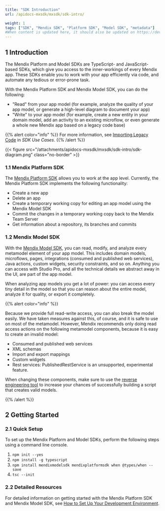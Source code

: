 ```yaml
---
title: "SDK Introduction"
url: /apidocs-mxsdk/mxsdk/sdk-intro/

weight: 1
tags: ["SDK", "Mendix SDK", "Platform SDK", "Model SDK", "metadata"]
#When content is updated here, it should also be updated on https://developers.mendix.com/sdk/, contact Ben.
---
```


## 1 Introduction

The Mendix Platform and Model SDKs are TypeScript- and JavaScript-based SDKs, which give you access to the inner-workings of every Mendix app. These SDKs enable you to work with your app efficiently via code, and automate any tedious or error-prone task.

With the Mendix Platform SDK and Mendix Model SDK, you can do the following:

* "Read" from your app model (for example, analyze the quality of your app model, or generate a high-level diagram to document your app)
* "Write" to your app model (for example, create a new entity in your domain model, add an activity to an existing microflow, or even generate a whole new Mendix app based on a legacy code base)

{{% alert color="info" %}}
For more information, see [Importing Legacy Code](/apidocs-mxsdk/mxsdk/sdk-use-cases/#importing) in *SDK Use Cases*.
{{% /alert %}}

{{< figure src="/attachments/apidocs-mxsdk/mxsdk/sdk-intro/sdk-diagram.png" class="no-border" >}} 

### 1.1 Mendix Platform SDK

The [Mendix Platform SDK](https://apidocs.rnd.mendix.com/platformsdk/latest/index.html) allows you to work at the app level. Currently, the Mendix Platform SDK implements the following functionality: 

* Create a new app
* Delete an app
* Create a temporary working copy for editing an app model using the Mendix Model SDK
* Commit the changes in a temporary working copy back to the Mendix Team Server
* Get information about a repository, its branches and commits

### 1.2 Mendix Model SDK

With the [Mendix Model SDK](https://apidocs.rnd.mendix.com/modelsdk/latest/index.html), you can read, modify, and analyze every metamodel element of your app model. This includes domain models, microflows, pages, integrations (consumed and published web services), Java actions, custom widgets, security constraints, and so on. Anything you can access with Studio Pro, and all the technical details we abstract away in the UI, are part of the app model.

When analyzing app models you get a lot of power: you can access every tiny detail in the model so that you can reason about the entire model, analyze it for quality, or export it completely.

{{% alert color="info" %}}

Because we provide full read-write access, you can also break the model easily. We have taken measures against this, of course, and it is safe to use on most of the metamodel. However, Mendix recommends only doing read access actions on the following metamodel components, because it is easy to create an invalid model:

* Consumed and published web services
* XML schemas
* Import and export mappings
* Custom widgets
* Rest services: PublishedRestService is an unsupported, experimental feature.

When changing these components, make sure to use the [reverse engineering tool](/apidocs-mxsdk/mxsdk/generating-code-from-the-model/) to increase your chances of successfully building a script that creates valid models.

{{% /alert %}}

## 2 Getting Started

### 2.1 Quick Setup

To set up the Mendix Platform and Model SDKs, perform the following steps using a command line console.

1. `npm init --yes`
2. `npm install -g typescript`
3. `npm install mendixmodelsdk mendixplatformsdk when @types/when --save`
4. `tsc --init`

### 2.2 Detailed Resources

For detailed information on getting started with the Mendix Platform SDK and Mendix Model SDK, see [How to Set Up Your Development Environment](/apidocs-mxsdk/mxsdk/setting-up-your-development-environment/).
